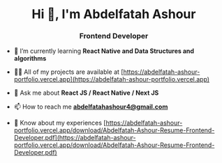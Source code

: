 <h1 align="center">Hi 👋, I'm Abdelfatah Ashour</h1>
<h3 align="center">Frontend Developer</h3>

- 🌱 I’m currently learning **React Native and Data Structures and algorithms**

- 👨‍💻 All of my projects are available at [https://abdelfatah-ashour-portfolio.vercel.app](https://abdelfatah-ashour-portfolio.vercel.app)

- 💬 Ask me about **React JS / React Native / Next JS**

- 📫 How to reach me **abdelfatahashour4@gmail.com**

- 📄 Know about my experiences [https://abdelfatah-ashour-portfolio.vercel.app/download/Abdelfatah-Ashour-Resume-Frontend-Developer.pdf](https://abdelfatah-ashour-portfolio.vercel.app/download/Abdelfatah-Ashour-Resume-Frontend-Developer.pdf)

